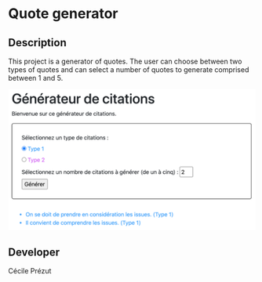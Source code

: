 # Quote generator

## Description
This project is a generator of quotes. 
The user can choose between two types of quotes and can select a number of quotes to generate comprised between 1 and 5.


![Screenshot of the quote generator](doc/capture_generateur.png)

## Developer
Cécile Prézut

